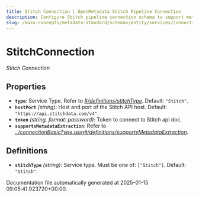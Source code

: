 ```yaml
---
title: Stitch Connection | OpenMetadata Stitch Pipeline Connection
description: Configure Stitch pipeline connection schema to support metadata ingestion and pipeline data sync insights.
slug: /main-concepts/metadata-standard/schemas/entity/services/connections/pipeline/stitchconnection
---
```


# StitchConnection

*Stitch Connection*

## Properties

- **`type`**: Service Type. Refer to *[#/definitions/stitchType](#definitions/stitchType)*. Default: `"Stitch"`.
- **`hostPort`** *(string)*: Host and port of the Stitch API host. Default: `"https://api.stitchdata.com/v4"`.
- **`token`** *(string, format: password)*: Token to connect to Stitch api doc.
- **`supportsMetadataExtraction`**: Refer to *[../connectionBasicType.json#/definitions/supportsMetadataExtraction](#/connectionBasicType.json#/definitions/supportsMetadataExtraction)*.
## Definitions

- **`stitchType`** *(string)*: Service type. Must be one of: `["Stitch"]`. Default: `"Stitch"`.


Documentation file automatically generated at 2025-01-15 09:05:41.923720+00:00.
